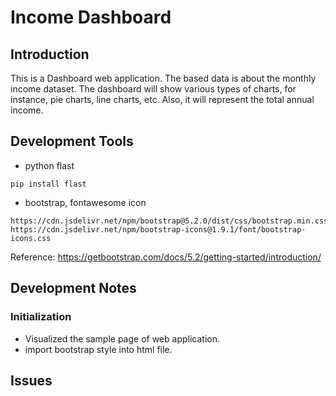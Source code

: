 # Income Dashboard

## Introduction
<p>This is a Dashboard web application. 
The based data is about the monthly income dataset.
The dashboard will show various types of charts, 
for instance, pie charts, line charts, etc. 
Also, it will represent the total annual income.</p>

## Development Tools
* python flast
```
pip install flast
```
* bootstrap, fontawesome icon
```
https://cdn.jsdelivr.net/npm/bootstrap@5.2.0/dist/css/bootstrap.min.css
https://cdn.jsdelivr.net/npm/bootstrap-icons@1.9.1/font/bootstrap-icons.css
```
Reference: https://getbootstrap.com/docs/5.2/getting-started/introduction/

## Development Notes

### Initialization
* Visualized the sample page of web application.
* import bootstrap style into html file.

## Issues